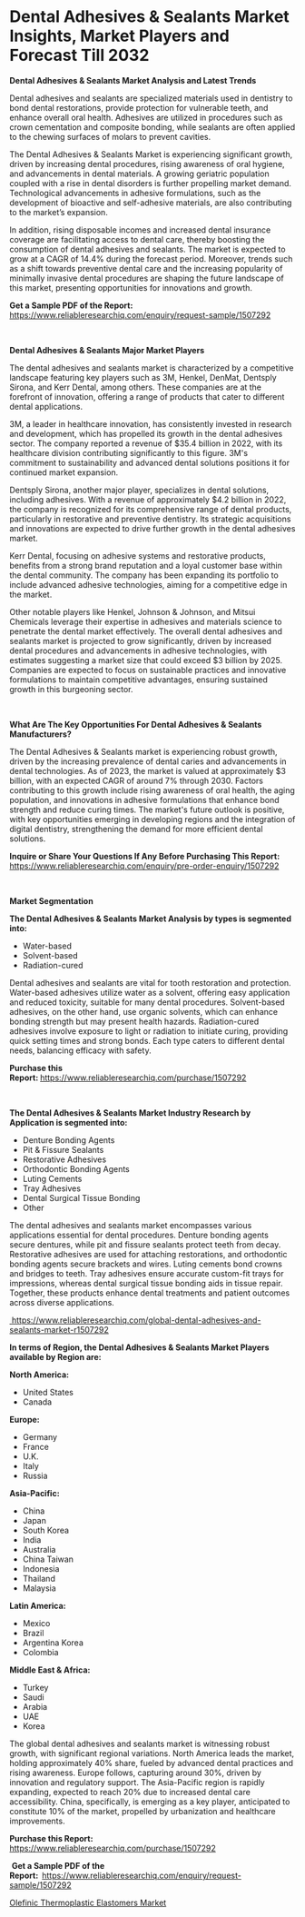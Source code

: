 <p><h1>Dental Adhesives & Sealants Market Insights, Market Players and Forecast Till 2032</h1></p><p><strong>Dental Adhesives & Sealants Market Analysis and Latest Trends</strong></p>
<p><p>Dental adhesives and sealants are specialized materials used in dentistry to bond dental restorations, provide protection for vulnerable teeth, and enhance overall oral health. Adhesives are utilized in procedures such as crown cementation and composite bonding, while sealants are often applied to the chewing surfaces of molars to prevent cavities. </p><p>The Dental Adhesives & Sealants Market is experiencing significant growth, driven by increasing dental procedures, rising awareness of oral hygiene, and advancements in dental materials. A growing geriatric population coupled with a rise in dental disorders is further propelling market demand. Technological advancements in adhesive formulations, such as the development of bioactive and self-adhesive materials, are also contributing to the market’s expansion.</p><p>In addition, rising disposable incomes and increased dental insurance coverage are facilitating access to dental care, thereby boosting the consumption of dental adhesives and sealants. The market is expected to grow at a CAGR of 14.4% during the forecast period. Moreover, trends such as a shift towards preventive dental care and the increasing popularity of minimally invasive dental procedures are shaping the future landscape of this market, presenting opportunities for innovations and growth.</p></p>
<p><strong>Get a Sample PDF of the Report:&nbsp;</strong> <a href="https://www.reliableresearchiq.com/enquiry/request-sample/1507292?utm_campaign=2212&utm_medium=2&utm_source=Github&utm_content=ia&utm_term=23032025&utm_id=dental-adhesives-sealants">https://www.reliableresearchiq.com/enquiry/request-sample/1507292</a></p>
<p>&nbsp;</p>
<p><strong>Dental Adhesives & Sealants Major Market Players</strong></p>
<p><p>The dental adhesives and sealants market is characterized by a competitive landscape featuring key players such as 3M, Henkel, DenMat, Dentsply Sirona, and Kerr Dental, among others. These companies are at the forefront of innovation, offering a range of products that cater to different dental applications.</p><p>3M, a leader in healthcare innovation, has consistently invested in research and development, which has propelled its growth in the dental adhesives sector. The company reported a revenue of $35.4 billion in 2022, with its healthcare division contributing significantly to this figure. 3M's commitment to sustainability and advanced dental solutions positions it for continued market expansion.</p><p>Dentsply Sirona, another major player, specializes in dental solutions, including adhesives. With a revenue of approximately $4.2 billion in 2022, the company is recognized for its comprehensive range of dental products, particularly in restorative and preventive dentistry. Its strategic acquisitions and innovations are expected to drive further growth in the dental adhesives market.</p><p>Kerr Dental, focusing on adhesive systems and restorative products, benefits from a strong brand reputation and a loyal customer base within the dental community. The company has been expanding its portfolio to include advanced adhesive technologies, aiming for a competitive edge in the market.</p><p>Other notable players like Henkel, Johnson & Johnson, and Mitsui Chemicals leverage their expertise in adhesives and materials science to penetrate the dental market effectively. The overall dental adhesives and sealants market is projected to grow significantly, driven by increased dental procedures and advancements in adhesive technologies, with estimates suggesting a market size that could exceed $3 billion by 2025. Companies are expected to focus on sustainable practices and innovative formulations to maintain competitive advantages, ensuring sustained growth in this burgeoning sector.</p></p>
<p>&nbsp;</p>
<p><strong>What Are The Key Opportunities For Dental Adhesives & Sealants Manufacturers?</strong></p>
<p><p>The Dental Adhesives & Sealants market is experiencing robust growth, driven by the increasing prevalence of dental caries and advancements in dental technologies. As of 2023, the market is valued at approximately $3 billion, with an expected CAGR of around 7% through 2030. Factors contributing to this growth include rising awareness of oral health, the aging population, and innovations in adhesive formulations that enhance bond strength and reduce curing times. The market's future outlook is positive, with key opportunities emerging in developing regions and the integration of digital dentistry, strengthening the demand for more efficient dental solutions.</p></p>
<p><strong>Inquire or Share Your Questions If Any Before Purchasing This Report:</strong> <a href="https://www.reliableresearchiq.com/enquiry/pre-order-enquiry/1507292?utm_campaign=2212&utm_medium=2&utm_source=Github&utm_content=ia&utm_term=23032025&utm_id=dental-adhesives-sealants">https://www.reliableresearchiq.com/enquiry/pre-order-enquiry/1507292</a></p>
<p>&nbsp;</p>
<p><strong>Market Segmentation</strong></p>
<p><strong>The Dental Adhesives & Sealants Market Analysis by types is segmented into:</strong></p>
<p><ul><li>Water-based</li><li>Solvent-based</li><li>Radiation-cured</li></ul></p>
<p><p>Dental adhesives and sealants are vital for tooth restoration and protection. Water-based adhesives utilize water as a solvent, offering easy application and reduced toxicity, suitable for many dental procedures. Solvent-based adhesives, on the other hand, use organic solvents, which can enhance bonding strength but may present health hazards. Radiation-cured adhesives involve exposure to light or radiation to initiate curing, providing quick setting times and strong bonds. Each type caters to different dental needs, balancing efficacy with safety.</p></p>
<p><strong>Purchase this Report:&nbsp;</strong><a href="https://www.reliableresearchiq.com/purchase/1507292?utm_campaign=2212&utm_medium=2&utm_source=Github&utm_content=ia&utm_term=23032025&utm_id=dental-adhesives-sealants">https://www.reliableresearchiq.com/purchase/1507292</a></p>
<p>&nbsp;</p>
<p><strong>The Dental Adhesives & Sealants Market Industry Research by Application is segmented into:</strong></p>
<p><ul><li>Denture Bonding Agents</li><li>Pit & Fissure Sealants</li><li>Restorative Adhesives</li><li>Orthodontic Bonding Agents</li><li>Luting Cements</li><li>Tray Adhesives</li><li>Dental Surgical Tissue Bonding</li><li>Other</li></ul></p>
<p><p>The dental adhesives and sealants market encompasses various applications essential for dental procedures. Denture bonding agents secure dentures, while pit and fissure sealants protect teeth from decay. Restorative adhesives are used for attaching restorations, and orthodontic bonding agents secure brackets and wires. Luting cements bond crowns and bridges to teeth. Tray adhesives ensure accurate custom-fit trays for impressions, whereas dental surgical tissue bonding aids in tissue repair. Together, these products enhance dental treatments and patient outcomes across diverse applications.</p></p>
<p><a href="https://www.reliableresearchiq.com/global-dental-adhesives-and-sealants-market-r1507292?utm_campaign=2212&utm_medium=2&utm_source=Github&utm_content=ia&utm_term=23032025&utm_id=dental-adhesives-sealants">&nbsp;https://www.reliableresearchiq.com/global-dental-adhesives-and-sealants-market-r1507292</a></p>
<p><strong>In terms of Region, the Dental Adhesives & Sealants Market Players available by Region are:</strong></p>
<p>
    <p> <strong> North America: </strong>
        <ul>
            <li>United States</li>
            <li>Canada</li>
        </ul>
        </p> 
    <p> <strong> Europe: </strong>
        <ul>
            <li>Germany</li>
            <li>France</li>
            <li>U.K.</li>
            <li>Italy</li>
            <li>Russia</li>
        </ul>
        </p> 
    <p> <strong> Asia-Pacific: </strong>
        <ul>
            <li>China</li>
            <li>Japan</li>
            <li>South Korea</li>
            <li>India</li>
            <li>Australia</li>
            <li>China Taiwan</li>
            <li>Indonesia</li>
            <li>Thailand</li>
            <li>Malaysia</li>
        </ul>
        </p> 
    <p> <strong> Latin America: </strong>
        <ul>
            <li>Mexico</li>
            <li>Brazil</li>
            <li>Argentina Korea</li>
            <li>Colombia</li>
        </ul>
        </p> 
    <p> <strong> Middle East & Africa: </strong>
        <ul>
            <li>Turkey</li>
            <li>Saudi</li>
            <li>Arabia</li>
            <li>UAE</li>
            <li>Korea</li>
        </ul>
    </p>
    </p>
<p><p>The global dental adhesives and sealants market is witnessing robust growth, with significant regional variations. North America leads the market, holding approximately 40% share, fueled by advanced dental practices and rising awareness. Europe follows, capturing around 30%, driven by innovation and regulatory support. The Asia-Pacific region is rapidly expanding, expected to reach 20% due to increased dental care accessibility. China, specifically, is emerging as a key player, anticipated to constitute 10% of the market, propelled by urbanization and healthcare improvements.</p></p>
<p><strong>Purchase this Report: </strong><a href="https://www.reliableresearchiq.com/purchase/1507292?utm_campaign=2212&utm_medium=2&utm_source=Github&utm_content=ia&utm_term=23032025&utm_id=dental-adhesives-sealants">https://www.reliableresearchiq.com/purchase/1507292</a></p>
<p>&nbsp;<strong>Get a Sample PDF of the Report:&nbsp;&nbsp;</strong><a href="https://www.reliableresearchiq.com/enquiry/request-sample/1507292?utm_campaign=2212&utm_medium=2&utm_source=Github&utm_content=ia&utm_term=23032025&utm_id=dental-adhesives-sealants">https://www.reliableresearchiq.com/enquiry/request-sample/1507292</a></p>
<p><strong></strong></p>
<p><p><a href="https://github.com/gullattedenna/Market-Research-Report-List-1/blob/main/olefinic-thermoplastic-elastomers-market.md?utm_campaign=2212&utm_medium=2&utm_source=Github&utm_content=ia&utm_term=23032025&utm_id=dental-adhesives-sealants">Olefinic Thermoplastic Elastomers Market</a></p></p>